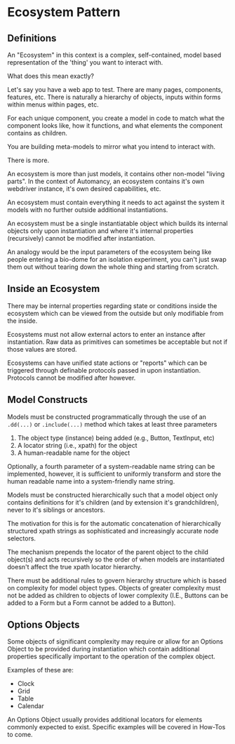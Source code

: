 # Ecosystem Pattern
## Definitions
An "Ecosystem" in this context is a complex, self-contained, model based representation of the 'thing' you want to interact with.

What does this mean exactly?

Let's say you have a web app to test.  There are many pages, components, features, etc.  There is naturally a hierarchy of objects, inputs within forms within menus within pages, etc.

For each unique component, you create a model in code to match what the component looks like, how it functions, and what elements the component contains as children.

You are building meta-models to mirror what you intend to interact with.

There is more.

An ecosystem is more than just models, it contains other non-model "living parts".  In the context of Automancy, an ecosystem contains it's own webdriver instance, it's own desired capabilities, etc.

An ecosystem must contain everything it needs to act against the system it models with no further outside additional instantiations.

An ecosystem must be a single instantiatable object which builds its internal objects only upon instantiation and where it's internal properties (recursively) cannot be modified after instantiation.

An analogy would be the input parameters of the ecosystem being like people entering a bio-dome for an isolation experiment, you can't just swap them out without tearing down the whole thing and starting from scratch.

## Inside an Ecosystem
There may be internal properties regarding state or conditions inside the ecosystem which can be viewed from the outside but only modifiable from the inside.

Ecosystems must not allow external actors to enter an instance after instantiation.  Raw data as primitives can sometimes be acceptable but not if those values are stored.

Ecosystems can have unified state actions or "reports" which can be triggered through definable protocols passed in upon instantiation.  Protocols cannot be modified after however.

## Model Constructs
Models must be constructed programmatically through the use of an `.dd(...)` or `.include(...)` method which takes at least three parameters
1. The object type (instance) being added (e.g., Button, TextInput, etc)
2. A locator string (i.e., xpath) for the object
3. A human-readable name for the object

Optionally, a fourth parameter of a system-readable name string can be implemented, however, it is sufficient to uniformly transform and store the human readable name into a system-friendly name string.

Models must be constructed hierarchically such that a model object only contains definitions for it's children (and by extension it's grandchildren), never to it's siblings or ancestors.

The motivation for this is for the automatic concatenation of hierarchically structured xpath strings as sophisticated and increasingly accurate node selectors.

The mechanism prepends the locator of the parent object to the child object(s) and acts recursively so the order of when models are instantiated doesn't affect the true xpath locator hierarchy.

There must be additional rules to govern hierarchy structure which is based on complexity for model object types.  Objects of greater complexity must not be added as children to objects of lower complexity (I.E., Buttons can be added to a Form but a Form cannot be added to a Button).

## Options Objects
Some objects of significant complexity may require or allow for an Options Object to be provided during instantiation which contain additional properties specifically important to the operation of the complex object.

Examples of these are:
- Clock
- Grid
- Table
- Calendar

An Options Object usually provides additional locators for elements commonly expected to exist.  Specific examples will be covered in How-Tos to come.